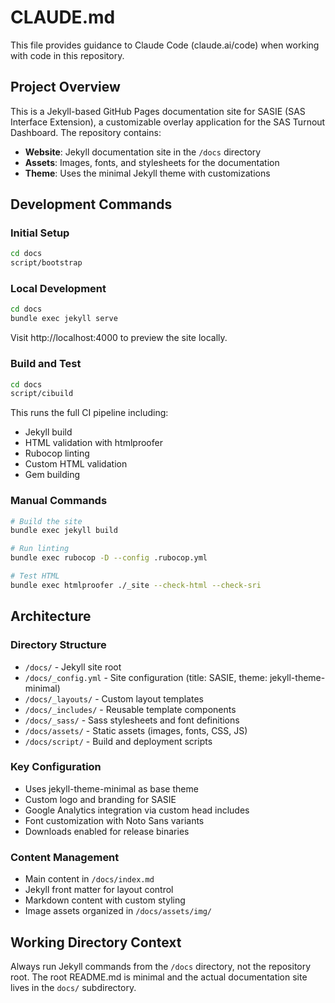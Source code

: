 # CLAUDE.md

This file provides guidance to Claude Code (claude.ai/code) when working with code in this repository.

## Project Overview

This is a Jekyll-based GitHub Pages documentation site for SASIE (SAS Interface Extension), a customizable overlay application for the SAS Turnout Dashboard. The repository contains:

- **Website**: Jekyll documentation site in the `/docs` directory
- **Assets**: Images, fonts, and stylesheets for the documentation
- **Theme**: Uses the minimal Jekyll theme with customizations

## Development Commands

### Initial Setup
```bash
cd docs
script/bootstrap
```

### Local Development
```bash
cd docs
bundle exec jekyll serve
```
Visit http://localhost:4000 to preview the site locally.

### Build and Test
```bash
cd docs
script/cibuild
```
This runs the full CI pipeline including:
- Jekyll build
- HTML validation with htmlproofer
- Rubocop linting
- Custom HTML validation
- Gem building

### Manual Commands
```bash
# Build the site
bundle exec jekyll build

# Run linting
bundle exec rubocop -D --config .rubocop.yml

# Test HTML
bundle exec htmlproofer ./_site --check-html --check-sri
```

## Architecture

### Directory Structure
- `/docs/` - Jekyll site root
- `/docs/_config.yml` - Site configuration (title: SASIE, theme: jekyll-theme-minimal)
- `/docs/_layouts/` - Custom layout templates
- `/docs/_includes/` - Reusable template components
- `/docs/_sass/` - Sass stylesheets and font definitions
- `/docs/assets/` - Static assets (images, fonts, CSS, JS)
- `/docs/script/` - Build and deployment scripts

### Key Configuration
- Uses jekyll-theme-minimal as base theme
- Custom logo and branding for SASIE
- Google Analytics integration via custom head includes
- Font customization with Noto Sans variants
- Downloads enabled for release binaries

### Content Management
- Main content in `/docs/index.md`
- Jekyll front matter for layout control
- Markdown content with custom styling
- Image assets organized in `/docs/assets/img/`

## Working Directory Context

Always run Jekyll commands from the `/docs` directory, not the repository root. The root README.md is minimal and the actual documentation site lives in the `docs/` subdirectory.